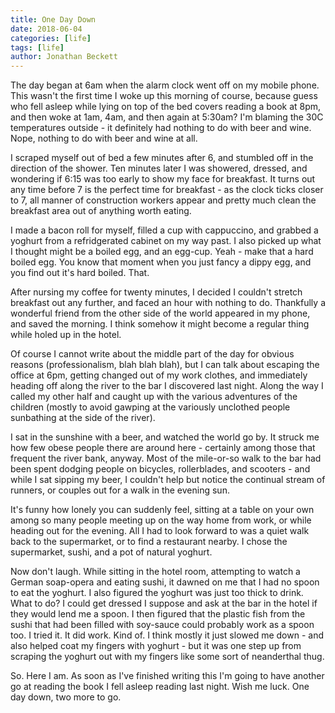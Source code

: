 ```yaml
---
title: One Day Down
date: 2018-06-04
categories: [life]
tags: [life]
author: Jonathan Beckett
---
```


The day began at 6am when the alarm clock went off on my mobile phone. This wasn't the first time I woke up this morning of course, because guess who fell asleep while lying on top of the bed covers reading a book at 8pm, and then woke at 1am, 4am, and then again at 5:30am? I'm blaming the 30C temperatures outside - it definitely had nothing to do with beer and wine. Nope, nothing to do with beer and wine at all.

I scraped myself out of bed a few minutes after 6, and stumbled off in the direction of the shower. Ten minutes later I was showered, dressed, and wondering if 6:15 was too early to show my face for breakfast. It turns out any time before 7 is the perfect time for breakfast - as the clock ticks closer to 7, all manner of construction workers appear and pretty much clean the breakfast area out of anything worth eating.

I made a bacon roll for myself, filled a cup with cappuccino, and grabbed a yoghurt from a refridgerated cabinet on my way past. I also picked up what I thought might be a boiled egg, and an egg-cup. Yeah - make that a hard boiled egg. You know that moment when you just fancy a dippy egg, and you find out it's hard boiled. That.

After nursing my coffee for twenty minutes, I decided I couldn't stretch breakfast out any further, and faced an hour with nothing to do. Thankfully a wonderful friend from the other side of the world appeared in my phone, and saved the morning. I think somehow it might become a regular thing while holed up in the hotel.

Of course I cannot write about the middle part of the day for obvious reasons (professionalism, blah blah blah), but I can talk about escaping the office at 6pm, getting changed out of my work clothes, and immediately heading off along the river to the bar I discovered last night. Along the way I called my other half and caught up with the various adventures of the children (mostly to avoid gawping at the variously unclothed people sunbathing at the side of the river).

I sat in the sunshine with a beer, and watched the world go by. It struck me how few obese people there are around here - certainly among those that frequent the river bank, anyway. Most of the mile-or-so walk to the bar had been spent dodging people on bicycles, rollerblades, and scooters - and while I sat sipping my beer, I couldn't help but notice the continual stream of runners, or couples out for a walk in the evening sun.

It's funny how lonely you can suddenly feel, sitting at a table on your own among so many people meeting up on the way home from work, or while heading out for the evening. All I had to look forward to was a quiet walk back to the supermarket, or to find a restaurant nearby. I chose the supermarket, sushi, and a pot of natural yoghurt.

Now don't laugh. While sitting in the hotel room, attempting to watch a German soap-opera and eating sushi, it dawned on me that I had no spoon to eat the yoghurt. I also figured the yoghurt was just too thick to drink. What to do? I could get dressed I suppose and ask at the bar in the hotel if they would lend me a spoon. I then figured that the plastic fish from the sushi that had been filled with soy-sauce could probably work as a spoon too. I tried it. It did work. Kind of. I think mostly it just slowed me down - and also helped coat my fingers with yoghurt - but it was one step up from scraping the yoghurt out with my fingers like some sort of neanderthal thug.

So. Here I am. As soon as I've finished writing this I'm going to have another go at reading the book I fell asleep reading last night. Wish me luck. One day down, two more to go.
